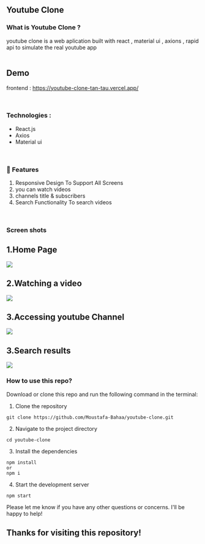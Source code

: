 ## Youtube Clone

### What is Youtube Clone ?

youtube clone is a web aplication built with react , material ui , axions , rapid api to simulate the real youtube app 
<br/>
<br/>
## Demo
frontend :
https://youtube-clone-tan-tau.vercel.app/
<br>

<div>
<br>
  
 ### Technologies :

- React.js
- Axios
- Material ui

<br>
<h3>🚀 Features</h3>
<ol>
<li>Responsive Design To Support All Screens</li>
<li>you can watch videos </li>
<li>channels title & subscribers </li>
<li>Search Functionality To search videos </li>
</ol>
</div>
<br>
<h3> Screen shots</h3>

<h2>1.Home Page</h2>
<img src="https://github.com/Moustafa-Bahaa/youtube-clone/assets/119801854/4ddf59dd-1ed8-4897-ad3f-6fbfa0f12b6e"  />

<h2>2.Watching a video </h2>
<img src="https://github.com/Moustafa-Bahaa/youtube-clone/assets/119801854/0e056250-9da9-49c5-ad6e-163601a958e2"  />

<h2>3.Accessing youtube Channel  </h2>
<img src="https://github.com/Moustafa-Bahaa/youtube-clone/assets/119801854/d84c06d2-901b-46a8-9a05-42d9496bc118"  />

<h2>3.Search results  </h2>
<img src="https://github.com/Moustafa-Bahaa/youtube-clone/assets/119801854/4a50bd85-5297-4a62-b310-b04d7e9c1e90"  />
<br>


### How to use this repo?

Download or clone this repo and run the following command in the terminal:

1. Clone the repository

```
git clone https://github.com/Moustafa-Bahaa/youtube-clone.git
```

2. Navigate to the project directory

```
cd youtube-clone
```

3. Install the dependencies

```
npm install
or
npm i
```

4. Start the development server

```
npm start
```




Please let me know if you have any other questions or concerns. I'll be happy to help!

## Thanks for visiting this repository!
